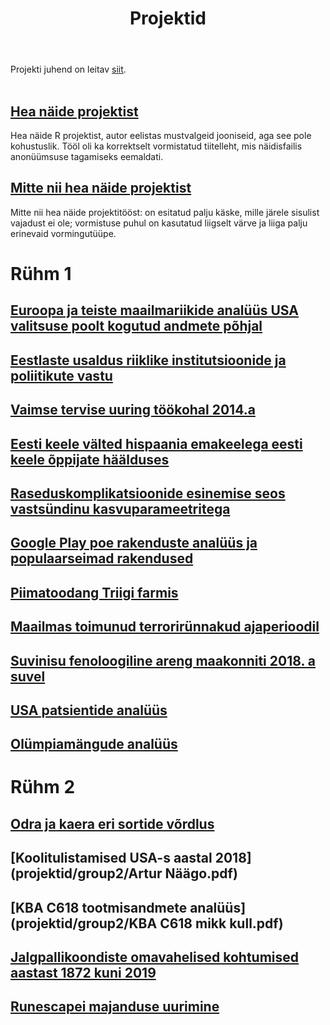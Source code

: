 ﻿---
layout: page
title: Projektid
---

Projekti juhend on leitav [siit](https://Rkursus.github.io/sygis2019/projekt_juhend).
<br><br>


## [Hea näide projektist](projektid/hea.pdf)
Hea näide R projektist, autor eelistas mustvalgeid jooniseid, aga see pole kohustuslik. Tööl oli ka korrektselt vormistatud tiitelleht, mis näidisfailis anonüümsuse
tagamiseks eemaldati.

## [Mitte nii hea näide projektist](projektid/halb.pdf)
Mitte nii hea näide projektitööst: on esitatud palju käske, mille järele sisulist vajadust ei ole; vormistuse puhul on kasutatud liigselt värve ja liiga palju erinevaid vormingutüüpe.

# Rühm 1 

## [Euroopa ja teiste maailmariikide analüüs USA valitsuse poolt kogutud andmete põhjal](projektid/group1/A_Salmistu_Projekt_PDF.pdf)

## [Eestlaste usaldus riiklike institutsioonide ja poliitikute vastu](projektid/group1/G_Simmul_R_Projekt.pdf)

## [Vaimse tervise uuring töökohal 2014.a](projektid/group1/Golubeva_Terep_Rprojekt.pdf)

## [Eesti keele välted hispaania emakeelega eesti keele õppijate häälduses](projektid/group1/K_Leppik_projekt.html)

## [Raseduskomplikatsioonide esinemise seos vastsündinu kasvuparameetritega](projektid/group1/K_Lillepea_Rprojekt.pdf)

## [Google Play poe rakenduste analüüs ja populaarseimad rakendused](projektid/group1/projekt.pdf)

## [Piimatoodang Triigi farmis](projektid/group1/Projekt_Budrikas.pdf)

## [Maailmas toimunud terrorirünnakud ajaperioodil](projektid/group1/Projekt_Bulogina_Kimmel.pdf)

## [Suvinisu fenoloogiline areng maakonniti 2018. a suvel](projektid/group1/Projekt_Sagris_RakendustarkvaraR.pdf)

## [USA patsientide analüüs](projektid/group1/R_projekt_Annilo.pdf)

## [Olümpiamängude analüüs](projektid/group1/Sona_projekt.pdf)



# Rühm 2

## [Odra ja kaera eri sortide võrdlus](projektid/group2/Projekti_analüüs_SVain_uus.pdf)
## [Koolitulistamised USA-s aastal 2018](projektid/group2/Artur Näägo.pdf)
## [KBA C618 tootmisandmete analüüs](projektid/group2/KBA C618 mikk kull.pdf)
## [Jalgpallikoondiste omavahelised kohtumised aastast 1872 kuni 2019](projektid/group2/Rprojekt_Salu_Joonas.pdf)
## [Runescapei majanduse uurimine](Projekt_Markus-Maarjus_Saulys.pdf)
 
 

<!--
{% for post in site.posts %}
## [ {{ post.title }} ](..{{ post.url }})
  {{ post.content | strip_html | truncatewords:30}}
  [ (loe edasi) ](..{{ post.url }})
  <br><br>
  
{% endfor %}
-->
